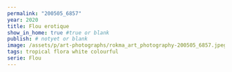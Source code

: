 ```yaml
---
permalink: "200505_6857"
year: 2020
title: Flou erotique
show_in_home: true #true or blank
publish: # notyet or blank
image: /assets/p/art-photographs/rokma_art_photography-200505_6857.jpeg
tags: tropical flora white colourful
serie: Flou
---
```


